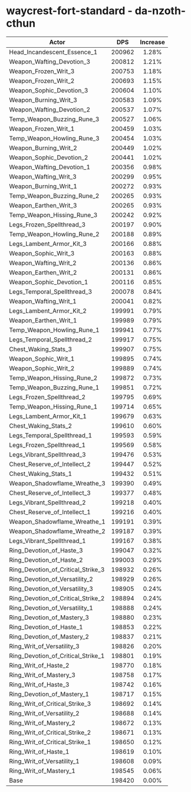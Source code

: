# waycrest-fort-standard - da-nzoth-cthun
| Actor | DPS | Increase |
|---|:---:|:---:|
|Head_Incandescent_Essence_1|200962|1.28%|
|Weapon_Wafting_Devotion_3|200812|1.21%|
|Weapon_Frozen_Writ_3|200753|1.18%|
|Weapon_Frozen_Writ_2|200693|1.15%|
|Weapon_Sophic_Devotion_3|200604|1.10%|
|Weapon_Burning_Writ_3|200583|1.09%|
|Weapon_Wafting_Devotion_2|200537|1.07%|
|Temp_Weapon_Buzzing_Rune_3|200527|1.06%|
|Weapon_Frozen_Writ_1|200459|1.03%|
|Temp_Weapon_Howling_Rune_3|200454|1.03%|
|Weapon_Burning_Writ_2|200449|1.02%|
|Weapon_Sophic_Devotion_2|200441|1.02%|
|Weapon_Wafting_Devotion_1|200356|0.98%|
|Weapon_Wafting_Writ_3|200299|0.95%|
|Weapon_Burning_Writ_1|200272|0.93%|
|Temp_Weapon_Buzzing_Rune_2|200265|0.93%|
|Weapon_Earthen_Writ_3|200265|0.93%|
|Temp_Weapon_Hissing_Rune_3|200242|0.92%|
|Legs_Frozen_Spellthread_3|200197|0.90%|
|Temp_Weapon_Howling_Rune_2|200188|0.89%|
|Legs_Lambent_Armor_Kit_3|200166|0.88%|
|Weapon_Sophic_Writ_3|200163|0.88%|
|Weapon_Wafting_Writ_2|200136|0.86%|
|Weapon_Earthen_Writ_2|200131|0.86%|
|Weapon_Sophic_Devotion_1|200116|0.85%|
|Legs_Temporal_Spellthread_3|200078|0.84%|
|Weapon_Wafting_Writ_1|200041|0.82%|
|Legs_Lambent_Armor_Kit_2|199991|0.79%|
|Weapon_Earthen_Writ_1|199989|0.79%|
|Temp_Weapon_Howling_Rune_1|199941|0.77%|
|Legs_Temporal_Spellthread_2|199917|0.75%|
|Chest_Waking_Stats_3|199907|0.75%|
|Weapon_Sophic_Writ_1|199895|0.74%|
|Weapon_Sophic_Writ_2|199889|0.74%|
|Temp_Weapon_Hissing_Rune_2|199872|0.73%|
|Temp_Weapon_Buzzing_Rune_1|199851|0.72%|
|Legs_Frozen_Spellthread_2|199795|0.69%|
|Temp_Weapon_Hissing_Rune_1|199714|0.65%|
|Legs_Lambent_Armor_Kit_1|199679|0.63%|
|Chest_Waking_Stats_2|199610|0.60%|
|Legs_Temporal_Spellthread_1|199593|0.59%|
|Legs_Frozen_Spellthread_1|199569|0.58%|
|Legs_Vibrant_Spellthread_3|199476|0.53%|
|Chest_Reserve_of_Intellect_2|199447|0.52%|
|Chest_Waking_Stats_1|199432|0.51%|
|Weapon_Shadowflame_Wreathe_3|199390|0.49%|
|Chest_Reserve_of_Intellect_3|199377|0.48%|
|Legs_Vibrant_Spellthread_2|199218|0.40%|
|Chest_Reserve_of_Intellect_1|199216|0.40%|
|Weapon_Shadowflame_Wreathe_1|199191|0.39%|
|Weapon_Shadowflame_Wreathe_2|199187|0.39%|
|Legs_Vibrant_Spellthread_1|199167|0.38%|
|Ring_Devotion_of_Haste_3|199047|0.32%|
|Ring_Devotion_of_Haste_2|199003|0.29%|
|Ring_Devotion_of_Critical_Strike_3|198932|0.26%|
|Ring_Devotion_of_Versatility_2|198929|0.26%|
|Ring_Devotion_of_Versatility_3|198905|0.24%|
|Ring_Devotion_of_Critical_Strike_2|198894|0.24%|
|Ring_Devotion_of_Versatility_1|198888|0.24%|
|Ring_Devotion_of_Mastery_3|198880|0.23%|
|Ring_Devotion_of_Haste_1|198853|0.22%|
|Ring_Devotion_of_Mastery_2|198837|0.21%|
|Ring_Writ_of_Versatility_3|198826|0.20%|
|Ring_Devotion_of_Critical_Strike_1|198801|0.19%|
|Ring_Writ_of_Haste_2|198770|0.18%|
|Ring_Writ_of_Mastery_3|198758|0.17%|
|Ring_Writ_of_Haste_3|198742|0.16%|
|Ring_Devotion_of_Mastery_1|198717|0.15%|
|Ring_Writ_of_Critical_Strike_3|198692|0.14%|
|Ring_Writ_of_Versatility_2|198688|0.14%|
|Ring_Writ_of_Mastery_2|198672|0.13%|
|Ring_Writ_of_Critical_Strike_2|198671|0.13%|
|Ring_Writ_of_Critical_Strike_1|198650|0.12%|
|Ring_Writ_of_Haste_1|198619|0.10%|
|Ring_Writ_of_Versatility_1|198608|0.09%|
|Ring_Writ_of_Mastery_1|198545|0.06%|
|Base|198420|0.00%|
